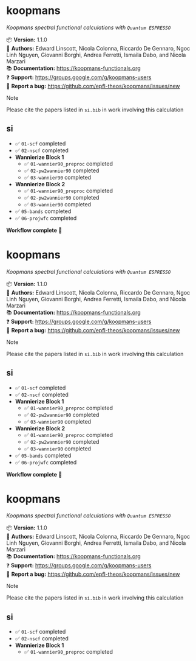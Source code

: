 
  koopmans
  ========

  *Koopmans spectral functional calculations with `Quantum ESPRESSO`*

  📦 **Version:** 1.1.0  
  🧑 **Authors:** Edward Linscott, Nicola Colonna, Riccardo De Gennaro, Ngoc Linh Nguyen, Giovanni Borghi, Andrea 
  Ferretti, Ismaila Dabo, and Nicola Marzari  
  📚 **Documentation:** https://koopmans-functionals.org  
  ❓ **Support:** https://groups.google.com/g/koopmans-users  
  🐛 **Report a bug:** https://github.com/epfl-theos/koopmans/issues/new

  > [!NOTE]  
  > Please cite the papers listed in `si.bib` in work involving this calculation

  si
  --
  - ✅ `01-scf` completed  
  - ✅ `02-nscf` completed  
  - **Wannierize Block 1**
    - ✅ `01-wannier90_preproc` completed  
    - ✅ `02-pw2wannier90` completed  
    - ✅ `03-wannier90` completed  
  - **Wannierize Block 2**
    - ✅ `01-wannier90_preproc` completed  
    - ✅ `02-pw2wannier90` completed  
    - ✅ `03-wannier90` completed  
  - ✅ `05-bands` completed  
  - ✅ `06-projwfc` completed  

  **Workflow complete** 🎉

  koopmans
  ========

  *Koopmans spectral functional calculations with `Quantum ESPRESSO`*

  📦 **Version:** 1.1.0  
  🧑 **Authors:** Edward Linscott, Nicola Colonna, Riccardo De Gennaro, Ngoc Linh Nguyen, Giovanni Borghi, Andrea 
  Ferretti, Ismaila Dabo, and Nicola Marzari  
  📚 **Documentation:** https://koopmans-functionals.org  
  ❓ **Support:** https://groups.google.com/g/koopmans-users  
  🐛 **Report a bug:** https://github.com/epfl-theos/koopmans/issues/new

  > [!NOTE]  
  > Please cite the papers listed in `si.bib` in work involving this calculation

  si
  --
  - ✅ `01-scf` completed  
  - ✅ `02-nscf` completed  
  - **Wannierize Block 1**
    - ✅ `01-wannier90_preproc` completed  
    - ✅ `02-pw2wannier90` completed  
    - ✅ `03-wannier90` completed  
  - **Wannierize Block 2**
    - ✅ `01-wannier90_preproc` completed  
    - ✅ `02-pw2wannier90` completed  
    - ✅ `03-wannier90` completed  
  - ✅ `05-bands` completed  
  - ✅ `06-projwfc` completed  

  **Workflow complete** 🎉

  koopmans
  ========

  *Koopmans spectral functional calculations with `Quantum ESPRESSO`*

  📦 **Version:** 1.1.0  
  🧑 **Authors:** Edward Linscott, Nicola Colonna, Riccardo De Gennaro, Ngoc Linh Nguyen, Giovanni Borghi, Andrea 
  Ferretti, Ismaila Dabo, and Nicola Marzari  
  📚 **Documentation:** https://koopmans-functionals.org  
  ❓ **Support:** https://groups.google.com/g/koopmans-users  
  🐛 **Report a bug:** https://github.com/epfl-theos/koopmans/issues/new

  > [!NOTE]  
  > Please cite the papers listed in `si.bib` in work involving this calculation

  si
  --
  - ✅ `01-scf` completed  
  - ✅ `02-nscf` completed  
  - **Wannierize Block 1**
    - ✅ `01-wannier90_preproc` completed  
